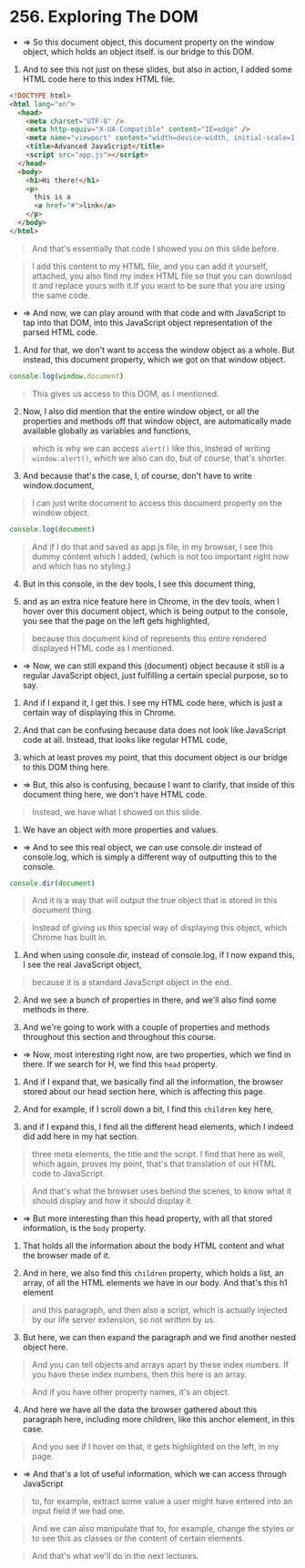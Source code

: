 # 256. Exploring The DOM

- => So this document object, this document property on the window object, which holds an object itself. is our bridge to this DOM.

1. And to see this not just on these slides, but also in action, I added some HTML code here to this index HTML file.

```html
<!DOCTYPE html>
<html lang="en">
  <head>
    <meta charset="UTF-8" />
    <meta http-equiv="X-UA-Compatible" content="IE=edge" />
    <meta name="viewport" content="width=device-width, initial-scale=1.0" />
    <title>Advanced JavaScript</title>
    <script src="app.js"></script>
  </head>
  <body>
    <h1>Hi there!</h1>
    <p>
      this is a
      <a href="#">link</a>
    </p>
  </body>
</html>
```

> And that's essentially that code I showed you on this slide before.

> I add this content to my HTML file, and you can add it yourself, attached, you also find my index HTML file so that you can download it and replace yours with it.If you want to be sure that you are using the same code.

- => And now, we can play around with that code and with JavaScript to tap into that DOM, into this JavaScript object representation of the parsed HTML code.

1. And for that, we don't want to access the window object as a whole. But instead, this document property, which we got on that window object.

```js
console.log(window.document)
```

> This gives us access to this DOM, as I mentioned.

2. Now, I also did mention that the entire window object, or all the properties and methods off that window object, are automatically made available globally as variables and functions,

> which is why we can access `alert()` like this, instead of writing `window.alert()`, which we also can do, but of course, that's shorter.

3. And because that's the case, I, of course, don't have to write window.document,

> I can just write document to access this document property on the window object.

```js
console.log(document)
```

> And if I do that and saved as app.js file, in my browser, I see this dummy content which I added, (which is not too important right now and which has no styling.)

4. But in this console, in the dev tools, I see this document thing,

5. and as an extra nice feature here in Chrome, in the dev tools, when I hover over this document object, which is being output to the console, you see that the page on the left gets highlighted,

> because this document kind of represents this entire rendered displayed HTML code as I mentioned.

- => Now, we can still expand this (document) object because it still is a regular JavaScript object, just fulfilling a certain special purpose, so to say.

1. And if I expand it, I get this. I see my HTML code here, which is just a certain way of displaying this in Chrome.

2. And that can be confusing because data does not look like JavaScript code at all. Instead, that looks like regular HTML code,

3. which at least proves my point, that this document object is our bridge to this DOM thing here.

- => But, this also is confusing, because I want to clarify, that inside of this document thing here, we don't have HTML code.

> Instead, we have what I showed on this slide.

1. We have an object with more properties and values.

- => And to see this real object, we can use console.dir instead of console.log, which is simply a different way of outputting this to the console.

```js
console.dir(document)
```

> And it is a way that will output the true object that is stored in this document thing.

> Instead of giving us this special way of displaying this object, which Chrome has built in.

1. And when using console.dir, instead of console.log, if I now expand this, I see the real JavaScript object,

> because it is a standard JavaScript object in the end.

2. And we see a bunch of properties in there, and we'll also find some methods in there.

3. And we're going to work with a couple of properties and methods throughout this section and throughout this course.

- => Now, most interesting right now, are two properties, which we find in there. If we search for H, we find this `head` property.

1. And if I expand that, we basically find all the information, the browser stored about our head section here, which is affecting this page.

2. And for example, if I scroll down a bit, I find this `children` key here,

3. and if I expand this, I find all the different head elements, which I indeed did add here in my hat section.

> three meta elements, the title and the script. I find that here as well, which again, proves my point, that's that translation of our HTML code to JavaScript.

> And that's what the browser uses behind the scenes, to know what it should display and how it should display it.

- => But more interesting than this head property, with all that stored information, is the `body` property.

1. That holds all the information about the body HTML content and what the browser made of it.

2. And in here, we also find this `children` property, which holds a list, an array, of all the HTML elements we have in our body. And that's this h1 element

> and this paragraph, and then also a script, which is actually injected by our life server extension, so not written by us.

3. But here, we can then expand the paragraph and we find another nested object here.

> And you can tell objects and arrays apart by these index numbers. If you have these index numbers, then this here is an array.

> And if you have other property names, it's an object.

4. And here we have all the data the browser gathered about this paragraph here, including more children, like this anchor element, in this case.

> And you see if I hover on that, it gets highlighted on the left, in my page.

- => And that's a lot of useful information, which we can access through JavaScript

> to, for example, extract some value a user might have entered into an input field if we had one.

> And we can also manipulate that to, for example, change the styles or to see this as classes or the content of certain elements.

> And that's what we'll do in the next lectures.
